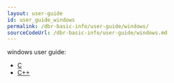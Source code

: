 ```yaml
---
layout: user-guide
id: user_guide_windows
permalink: /dbr-basic-info/user-guide/windows/
sourceCodeUrl: /dbr-basic-info/user-guide/windows.md
---
```


windows user guide:

- [C](c.md)
- [C++](cpp.md)
